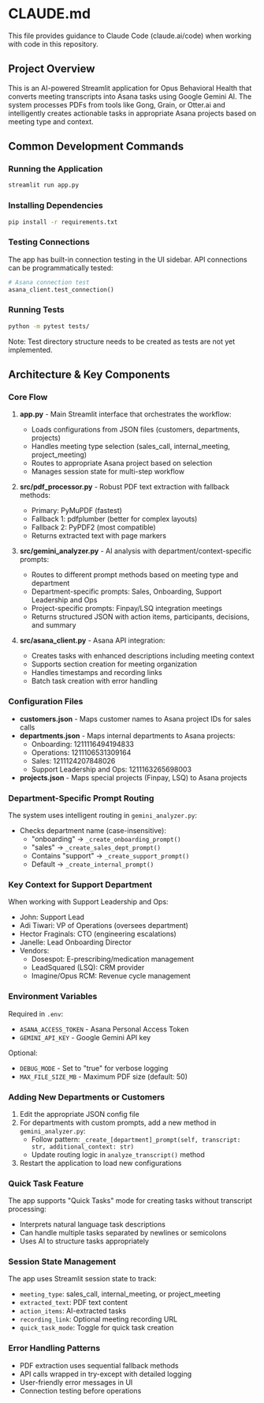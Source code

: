 # CLAUDE.md

This file provides guidance to Claude Code (claude.ai/code) when working with code in this repository.

## Project Overview

This is an AI-powered Streamlit application for Opus Behavioral Health that converts meeting transcripts into Asana tasks using Google Gemini AI. The system processes PDFs from tools like Gong, Grain, or Otter.ai and intelligently creates actionable tasks in appropriate Asana projects based on meeting type and context.

## Common Development Commands

### Running the Application
```bash
streamlit run app.py
```

### Installing Dependencies
```bash
pip install -r requirements.txt
```

### Testing Connections
The app has built-in connection testing in the UI sidebar. API connections can be programmatically tested:
```python
# Asana connection test
asana_client.test_connection()
```

### Running Tests
```bash
python -m pytest tests/
```
Note: Test directory structure needs to be created as tests are not yet implemented.

## Architecture & Key Components

### Core Flow
1. **app.py** - Main Streamlit interface that orchestrates the workflow:
   - Loads configurations from JSON files (customers, departments, projects)
   - Handles meeting type selection (sales_call, internal_meeting, project_meeting)
   - Routes to appropriate Asana project based on selection
   - Manages session state for multi-step workflow

2. **src/pdf_processor.py** - Robust PDF text extraction with fallback methods:
   - Primary: PyMuPDF (fastest)
   - Fallback 1: pdfplumber (better for complex layouts)
   - Fallback 2: PyPDF2 (most compatible)
   - Returns extracted text with page markers

3. **src/gemini_analyzer.py** - AI analysis with department/context-specific prompts:
   - Routes to different prompt methods based on meeting type and department
   - Department-specific prompts: Sales, Onboarding, Support Leadership and Ops
   - Project-specific prompts: Finpay/LSQ integration meetings
   - Returns structured JSON with action items, participants, decisions, and summary

4. **src/asana_client.py** - Asana API integration:
   - Creates tasks with enhanced descriptions including meeting context
   - Supports section creation for meeting organization
   - Handles timestamps and recording links
   - Batch task creation with error handling

### Configuration Files

- **customers.json** - Maps customer names to Asana project IDs for sales calls
- **departments.json** - Maps internal departments to Asana projects:
  - Onboarding: 1211116494194833
  - Operations: 1211106531309164
  - Sales: 1211124207848026
  - Support Leadership and Ops: 1211163265698003
- **projects.json** - Maps special projects (Finpay, LSQ) to Asana projects

### Department-Specific Prompt Routing

The system uses intelligent routing in `gemini_analyzer.py`:
- Checks department name (case-insensitive):
  - "onboarding" → `_create_onboarding_prompt()`
  - "sales" → `_create_sales_dept_prompt()`
  - Contains "support" → `_create_support_prompt()`
  - Default → `_create_internal_prompt()`

### Key Context for Support Department

When working with Support Leadership and Ops:
- John: Support Lead
- Adi Tiwari: VP of Operations (oversees department)
- Hector Fraginals: CTO (engineering escalations)
- Janelle: Lead Onboarding Director
- Vendors:
  - Dosespot: E-prescribing/medication management
  - LeadSquared (LSQ): CRM provider
  - Imagine/Opus RCM: Revenue cycle management

### Environment Variables

Required in `.env`:
- `ASANA_ACCESS_TOKEN` - Asana Personal Access Token
- `GEMINI_API_KEY` - Google Gemini API key

Optional:
- `DEBUG_MODE` - Set to "true" for verbose logging
- `MAX_FILE_SIZE_MB` - Maximum PDF size (default: 50)

### Adding New Departments or Customers

1. Edit the appropriate JSON config file
2. For departments with custom prompts, add a new method in `gemini_analyzer.py`:
   - Follow pattern: `_create_[department]_prompt(self, transcript: str, additional_context: str)`
   - Update routing logic in `analyze_transcript()` method
3. Restart the application to load new configurations

### Quick Task Feature

The app supports "Quick Tasks" mode for creating tasks without transcript processing:
- Interprets natural language task descriptions
- Can handle multiple tasks separated by newlines or semicolons
- Uses AI to structure tasks appropriately

### Session State Management

The app uses Streamlit session state to track:
- `meeting_type`: sales_call, internal_meeting, or project_meeting
- `extracted_text`: PDF text content
- `action_items`: AI-extracted tasks
- `recording_link`: Optional meeting recording URL
- `quick_task_mode`: Toggle for quick task creation

### Error Handling Patterns

- PDF extraction uses sequential fallback methods
- API calls wrapped in try-except with detailed logging
- User-friendly error messages in UI
- Connection testing before operations